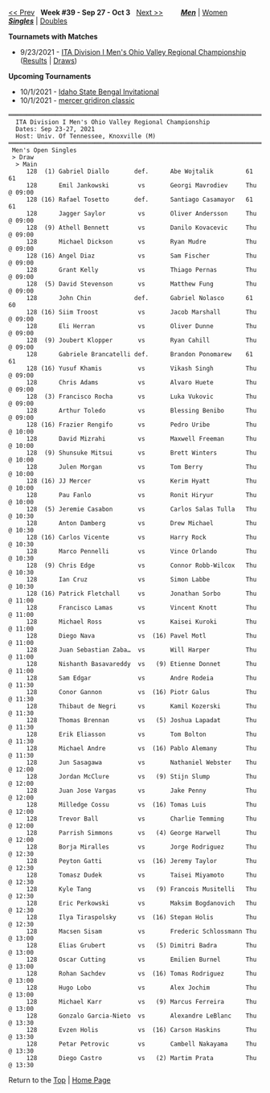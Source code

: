 <a name="top"></a>[<< Prev](men_singles_2138.md) &nbsp; **Week #39 - Sep 27 - Oct 3** &nbsp; [Next >>](men_singles_2140.md) &nbsp;&nbsp;&nbsp;&nbsp;&nbsp;&nbsp;&nbsp; [***Men***](./men_singles_2139.md) &#124; [Women](./women_singles_2139.md) &nbsp;&nbsp;&nbsp;&nbsp;&nbsp; [***Singles***](./men_singles_2139.md) &#124; [Doubles](./men_doubles_2139.md)

**Tournamets with Matches**  
- 9/23/2021 - [ITA Division I Men's Ohio Valley Regional Championship](#21-20374) ([Results](#21-20374) &#124; <a href="https://colleges.wearecollegetennis.com/competitions/UnivOfTennesseeKnoxvilleM/Tournaments/Overview/E67E61FF-EAE8-48C4-A7F4-925524DBA1AC" target="_blank">Draws</a>)  

**Upcoming Tournaments**  
- 10/1/2021 - <a href="https://colleges.wearecollegetennis.com/competitions/IdahoStateUniversityM/Tournaments/Overview/49BE2191-9463-412E-ABD7-0A0DE6B56CDC" target="_blank">Idaho State Bengal Invitational</a>  
- 10/1/2021 - <a href="https://colleges.wearecollegetennis.com/competitions/MercerUniversityM/Tournaments/Overview/DA1EFD3A-A2A3-47C3-8E11-2A83F6F6F79E" target="_blank">mercer gridiron classic</a>  

<a name="21-20374"></a>
~~~
═════════════════════════════════════════════════════════════════════════════
  ITA Division I Men's Ohio Valley Regional Championship
  Dates: Sep 23-27, 2021
  Host: Univ. Of Tennessee, Knoxville (M)
═════════════════════════════════════════════════════════════════════════════
 Men's Open Singles
 > Draw
  > Main
     128  (1) Gabriel Diallo       def.      Abe Wojtalik         61 61
     128      Emil Jankowski        vs       Georgi Mavrodiev     Thu @ 09:00
     128 (16) Rafael Tosetto       def.      Santiago Casamayor   61 61
     128      Jagger Saylor         vs       Oliver Andersson     Thu @ 09:00
     128  (9) Athell Bennett        vs       Danilo Kovacevic     Thu @ 09:00
     128      Michael Dickson       vs       Ryan Mudre           Thu @ 09:00
     128 (16) Angel Diaz            vs       Sam Fischer          Thu @ 09:00
     128      Grant Kelly           vs       Thiago Pernas        Thu @ 09:00
     128  (5) David Stevenson       vs       Matthew Fung         Thu @ 09:00
     128      John Chin            def.      Gabriel Nolasco      61 60
     128 (16) Siim Troost           vs       Jacob Marshall       Thu @ 09:00
     128      Eli Herran            vs       Oliver Dunne         Thu @ 09:00
     128  (9) Joubert Klopper       vs       Ryan Cahill          Thu @ 09:00
     128      Gabriele Brancatelli def.      Brandon Ponomarew    61 61
     128 (16) Yusuf Khamis          vs       Vikash Singh         Thu @ 09:00
     128      Chris Adams           vs       Alvaro Huete         Thu @ 09:00
     128  (3) Francisco Rocha       vs       Luka Vukovic         Thu @ 09:00
     128      Arthur Toledo         vs       Blessing Benibo      Thu @ 09:00
     128 (16) Frazier Rengifo       vs       Pedro Uribe          Thu @ 10:00
     128      David Mizrahi         vs       Maxwell Freeman      Thu @ 10:00
     128  (9) Shunsuke Mitsui       vs       Brett Winters        Thu @ 10:00
     128      Julen Morgan          vs       Tom Berry            Thu @ 10:00
     128 (16) JJ Mercer             vs       Kerim Hyatt          Thu @ 10:00
     128      Pau Fanlo             vs       Ronit Hiryur         Thu @ 10:00
     128  (5) Jeremie Casabon       vs       Carlos Salas Tulla   Thu @ 10:30
     128      Anton Damberg         vs       Drew Michael         Thu @ 10:30
     128 (16) Carlos Vicente        vs       Harry Rock           Thu @ 10:30
     128      Marco Pennelli        vs       Vince Orlando        Thu @ 10:30
     128  (9) Chris Edge            vs       Connor Robb-Wilcox   Thu @ 10:30
     128      Ian Cruz              vs       Simon Labbe          Thu @ 10:30
     128 (16) Patrick Fletchall     vs       Jonathan Sorbo       Thu @ 11:00
     128      Francisco Lamas       vs       Vincent Knott        Thu @ 11:00
     128      Michael Ross          vs       Kaisei Kuroki        Thu @ 11:00
     128      Diego Nava            vs  (16) Pavel Motl           Thu @ 11:00
     128      Juan Sebastian Zaba…  vs       Will Harper          Thu @ 11:00
     128      Nishanth Basavareddy  vs   (9) Etienne Donnet       Thu @ 11:00
     128      Sam Edgar             vs       Andre Rodeia         Thu @ 11:30
     128      Conor Gannon          vs  (16) Piotr Galus          Thu @ 11:30
     128      Thibaut de Negri      vs       Kamil Kozerski       Thu @ 11:30
     128      Thomas Brennan        vs   (5) Joshua Lapadat       Thu @ 11:30
     128      Erik Eliasson         vs       Tom Bolton           Thu @ 11:30
     128      Michael Andre         vs  (16) Pablo Alemany        Thu @ 11:30
     128      Jun Sasagawa          vs       Nathaniel Webster    Thu @ 12:00
     128      Jordan McClure        vs   (9) Stijn Slump          Thu @ 12:00
     128      Juan Jose Vargas      vs       Jake Penny           Thu @ 12:00
     128      Milledge Cossu        vs  (16) Tomas Luis           Thu @ 12:00
     128      Trevor Ball           vs       Charlie Temming      Thu @ 12:00
     128      Parrish Simmons       vs   (4) George Harwell       Thu @ 12:00
     128      Borja Miralles        vs       Jorge Rodriguez      Thu @ 12:30
     128      Peyton Gatti          vs  (16) Jeremy Taylor        Thu @ 12:30
     128      Tomasz Dudek          vs       Taisei Miyamoto      Thu @ 12:30
     128      Kyle Tang             vs   (9) Francois Musitelli   Thu @ 12:30
     128      Eric Perkowski        vs       Maksim Bogdanovich   Thu @ 12:30
     128      Ilya Tiraspolsky      vs  (16) Stepan Holis         Thu @ 12:30
     128      Macsen Sisam          vs       Frederic Schlossmann Thu @ 13:00
     128      Elias Grubert         vs   (5) Dimitri Badra        Thu @ 13:00
     128      Oscar Cutting         vs       Emilien Burnel       Thu @ 13:00
     128      Rohan Sachdev         vs  (16) Tomas Rodriguez      Thu @ 13:00
     128      Hugo Lobo             vs       Alex Jochim          Thu @ 13:00
     128      Michael Karr          vs   (9) Marcus Ferreira      Thu @ 13:00
     128      Gonzalo Garcia-Nieto  vs       Alexandre LeBlanc    Thu @ 13:30
     128      Evzen Holis           vs  (16) Carson Haskins       Thu @ 13:30
     128      Petar Petrovic        vs       Cambell Nakayama     Thu @ 13:30
     128      Diego Castro          vs   (2) Martim Prata         Thu @ 13:30
~~~

Return to the [Top](./men_singles_2139.md) &#124; [Home Page](../../index.md)
